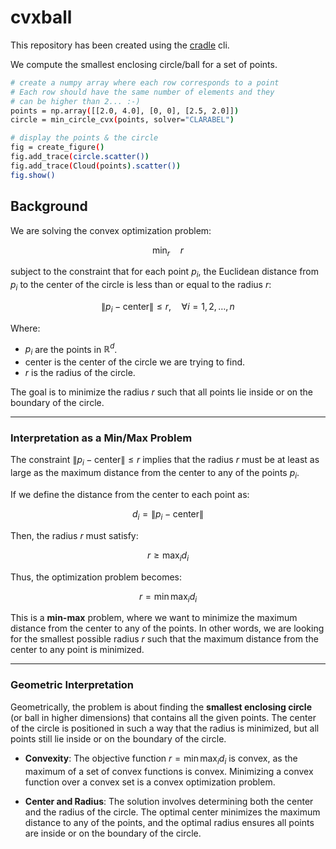# cvxball

This repository has been created using the
[cradle](https://github.com/cvxgrp/cradle) cli.

We compute the smallest enclosing circle/ball for a set of points.

```bash
# create a numpy array where each row corresponds to a point
# Each row should have the same number of elements and they
# can be higher than 2... :-)
points = np.array([[2.0, 4.0], [0, 0], [2.5, 2.0]])
circle = min_circle_cvx(points, solver="CLARABEL")

# display the points & the circle
fig = create_figure()
fig.add_trace(circle.scatter())
fig.add_trace(Cloud(points).scatter())
fig.show()

```

## Background

We are solving the convex optimization problem:

$$
\min_r \quad r
$$

subject to the constraint that for each point $p_i$, the Euclidean
distance from $p_i$ to the center of the circle is less than or
equal to the radius $r$:

$$
\| p_i - \text{center} \| \leq r, \quad \forall i = 1, 2, \dots, n
$$

Where:

- $p_i$ are the points in $\mathbb{R}^d$.
- $\text{center}$ is the center of the circle we are trying to find.
- $r$ is the radius of the circle.

The goal is to minimize the radius $r$ such that all points
lie inside or on the boundary of the circle.

---

### Interpretation as a Min/Max Problem

The constraint $\| p_i - \text{center} \| \leq r$ implies that
the radius $r$ must be at least as large as the maximum distance
from the center to any of the points $p_i$.

If we define the distance from the center to each point as:

$$
d_i = \| p_i - \text{center} \|
$$

Then, the radius $r$ must satisfy:

$$
r \geq \max_i d_i
$$

Thus, the optimization problem becomes:

$$
r = \min \max_i d_i
$$

This is a **min-max** problem, where we want to
minimize the maximum distance from the center to any of the points.
In other words, we are looking for the smallest possible radius $r$
such that the maximum distance from the center to any point is minimized.

---

### Geometric Interpretation

Geometrically, the problem is about finding the **smallest enclosing circle**
(or ball in higher dimensions) that contains all the given points.
The center of the circle is positioned in such a way that the radius
is minimized, but all points still lie inside or on the boundary of the circle.

- **Convexity**: The objective function $r = \min \max_i d_i$ is
convex, as the maximum of a set of convex functions is convex.
Minimizing a convex function over a convex set is a convex optimization problem.

- **Center and Radius**: The solution involves determining
both the center and the radius of the circle.
The optimal center minimizes the maximum distance to any of the points,
and the optimal radius ensures all points are inside
or on the boundary of the circle.
